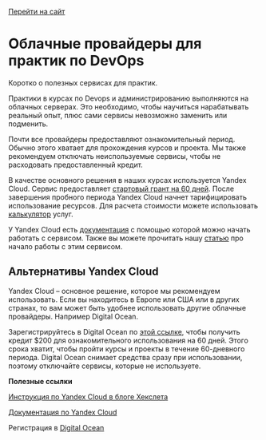 [Перейти на сайт](https://ru.hexlet.io)

# Облачные провайдеры для практик по DevOps

Коротко о полезных сервисах для практик.

Практики в курсах по Devops и администрированию выполняются на облачных серверах. Это необходимо, чтобы научиться нарабатывать реальный опыт, плюс сами сервисы невозможно заменить или подменить.


Почти все провайдеры предоставляют ознакомительный период. Обычно этого хватает для прохождения курсов и проекта. Мы также рекомендуем отключать неиспользуемые сервисы, чтобы не расходовать предоставленный кредит.

В качестве основного решения в наших курсах используется Yandex Cloud. Сервис предоставляет [стартовый грант на 60 дней](https://yandex.cloud/ru/docs/getting-started/usage-grant). После завершения пробного периода Yandex Cloud начнет тарифицировать использование ресурсов. Для расчета стоимости можете использовать [калькулятор](https://yandex.cloud/ru/prices) услуг.

У Yandex Cloud есть [документация](https://yandex.cloud/ru/docs/getting-started/individuals/registration) с помощью которой можно начать работать с сервисом. Также вы можете прочитать нашу [статью](https://ru.hexlet.io/blog/posts/chem-zamenit-oblachnyy-provayder-digitalocean-obzor-yandex-cloud) про начало работы с этим сервисом.

## Альтернативы Yandex Cloud

Yandex Cloud – основное решение, которое мы рекомендуем использовать. Если вы находитесь в Европе или США или в других странах, то вам может быть удобнее использовать другие облачные провайдеры. Например Digital Ocean.

Зарегистрируйтесь в Digital Ocean по [этой ссылке](https://m.do.co/c/e702f9a99145), чтобы получить кредит $200 для ознакомительного использования на 60 дней. Этого срока хватит, чтобы пройти курсы и проекты в течение 60-дневного периода. Digital Ocean снимает средства сразу при использовании, поэтому отключайте сервисы, которые не используете.

**Полезные ссылки**

[Инструкция по Yandex Cloud в блоге Хекслета](https://ru.hexlet.io/blog/posts/chem-zamenit-oblachnyy-provayder-digitalocean-obzor-yandex-cloud)

[Документация по Yandex Cloud](https://yandex.cloud/ru/docs/getting-started/)

Регистрация в [Digital Ocean](https://m.do.co/c/e702f9a99145)
